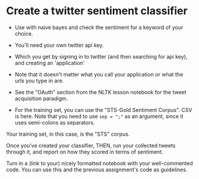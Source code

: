 
# Create a twitter sentiment classifier

* Use with naive bayes and check the sentiment for a keyword of your choice.

* You'll need your own twitter api key.
* Which you get by signing in to twitter (and then searching for api key), and creating an 'application'
* Note that it doesn't matter what you call your application or what the urls you type in are.
* See the "OAuth" section from the NLTK lesson notebook for the tweet acquisition paradigm.

* For the training set, you can use the "STS-Gold Sentiment Corpus". CSV is here.  Note that you need to use `sep = ";"` as an argument, since it uses semi-colons as separators.

Your training set, in this case, is the "STS" corpus.

Once you've created your classifier, THEN, run your collected tweets through it, and report on how they scored in terms of sentiment.



Turn in a (link to your) nicely formatted notebook with your well-commented code. You can use this and the previous assignment's code as guidelines.
